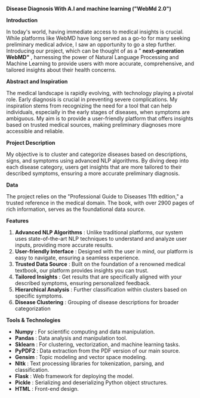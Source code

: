 **Disease Diagnosis With A.I and machine learning ("WebMd 2.0")**

**Introduction**

In today's world, having immediate access to medical insights is crucial. While platforms like WebMD have long served as a go-to for many seeking preliminary medical advice, I saw an opportunity to go a step further. Introducing our project, which can be thought of as a " **next-generation WebMD"** , harnessing the power of Natural Language Processing and Machine Learning to provide users with more accurate, comprehensive, and tailored insights about their health concerns.

**Abstract and Inspiration**

The medical landscape is rapidly evolving, with technology playing a pivotal role. Early diagnosis is crucial in preventing severe complications. My inspiration stems from recognizing the need for a tool that can help individuals, especially in the early stages of diseases, when symptoms are ambiguous. My aim is to provide a user-friendly platform that offers insights based on trusted medical sources, making preliminary diagnoses more accessible and reliable.

**Project Description**

My objective is to cluster and categorize diseases based on descriptions, signs, and symptoms using advanced NLP algorithms. By diving deep into each disease category, users get insights that are more tailored to their described symptoms, ensuring a more accurate preliminary diagnosis.

**Data**

The project  relies on the "Professional Guide to Diseases 11th edition," a trusted reference in the medical domain. The book, with over 2900 pages of rich information, serves as the foundational data source.

**Features**

1. **Advanced NLP Algorithms** : Unlike traditional platforms, our system uses state-of-the-art NLP techniques to understand and analyze user inputs, providing more accurate results.
2. **User-friendly Interface** : Designed with the user in mind, our platform is easy to navigate, ensuring a seamless experience.
3. **Trusted Data Source** : Built on the foundation of a renowned medical textbook, our platform provides insights you can trust.
4. **Tailored Insights** : Get results that are specifically aligned with your described symptoms, ensuring personalized feedback.
5. **Hierarchical Analysis** : Further classification within clusters based on specific symptoms.
6. **Disease Clustering** : Grouping of disease descriptions for broader categorization

**Tools & Technologies**

- **Numpy** : For scientific computing and data manipulation.
- **Pandas** : Data analysis and manipulation tool.
- **Sklearn** : For clustering, vectorization, and machine learning tasks.
- **PyPDF2** : Data extraction from the PDF version of our main source.
- **Gensim** : Topic modeling and vector space modeling.
- **Nltk** : Text processing libraries for tokenization, parsing, and classification.
- **Flask** : Web framework for deploying the model.
- **Pickle** : Serializing and deserializing Python object structures.
- **HTML** : Front-end design.


